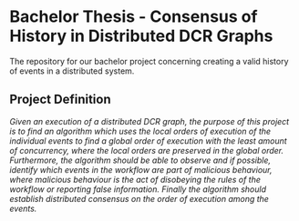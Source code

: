 # Bachelor Thesis - Consensus of History in Distributed DCR Graphs
The repository for our bachelor project concerning creating a valid history of events in a distributed system.

## Project Definition
_Given an execution of a distributed DCR graph, the purpose of this project is to find an algorithm which uses the local orders of execution of the individual events to find a global order of execution with the least amount of concurrency, where the local orders are preserved in the global order. Furthermore, the algorithm should be able to observe and if possible, identify which events in the workflow are part of malicious behaviour, where malicious behaviour is the act of disobeying the rules of the workflow or reporting false information. Finally the algorithm should establish distributed consensus on the order of execution among the events._

